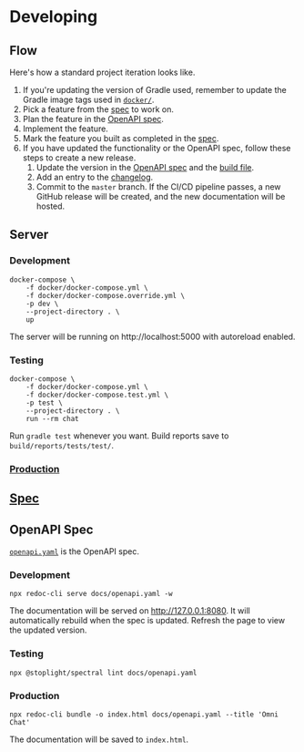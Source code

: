 # Developing

## Flow

Here's how a standard project iteration looks like.

1. If you're updating the version of Gradle used, remember to update the Gradle image tags used in [`docker/`](../docker).
1. Pick a feature from the [spec](spec.md) to work on.
1. Plan the feature in the [OpenAPI spec](openapi.yaml).
1. Implement the feature.
1. Mark the feature you built as completed in the [spec](spec.md).
1. If you have updated the functionality or the OpenAPI spec, follow these steps to create a new release.
    1. Update the version in the [OpenAPI spec](openapi.yaml) and the [build file](../build.gradle.kts).
    1. Add an entry to the [changelog](CHANGELOG.md).
    1. Commit to the `master` branch. If the CI/CD pipeline passes, a new GitHub release will be created, and the new documentation will be hosted.

## Server

### Development

```
docker-compose \
    -f docker/docker-compose.yml \
    -f docker/docker-compose.override.yml \
    -p dev \
    --project-directory . \
    up
```

The server will be running on http://localhost:5000 with autoreload enabled.

### Testing

```
docker-compose \
    -f docker/docker-compose.yml \
    -f docker/docker-compose.test.yml \
    -p test \
    --project-directory . \
    run --rm chat
```

Run `gradle test` whenever you want. Build reports save to `build/reports/tests/test/`.

### [Production](production.md)

## [Spec](spec.md)

## OpenAPI Spec

[`openapi.yaml`](openapi.yaml) is the OpenAPI spec.

### Development

```
npx redoc-cli serve docs/openapi.yaml -w
```

The documentation will be served on http://127.0.0.1:8080. It will automatically rebuild when the spec is updated. Refresh the page to view the updated version.

### Testing

```
npx @stoplight/spectral lint docs/openapi.yaml
```

### Production

```
npx redoc-cli bundle -o index.html docs/openapi.yaml --title 'Omni Chat'
```

The documentation will be saved to `index.html`.